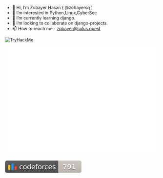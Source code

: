 - 👋 Hi, I’m Zobayer Hasan ( @zobayersq )
- 👀 I’m interested in Python,Linux,CyberSec
- 🌱 I’m currently learning django.
- 💞️ I’m looking to collaborate on django-projects.
- 📫 How to reach me - zobayer@solus.quest

  
 <img src="https://tryhackme-badges.s3.amazonaws.com/zobayersq.png" alt="TryHackMe">
 

<!--- ![](https://raw.githubusercontent.com/zobayersq/cf-stats/main/output/light_card.svg#gh-dark-mode-only) --->
![](https://raw.githubusercontent.com/zobayersq/cf-stats/main/output/light_card.svg)

![](https://raw.githubusercontent.com/zobayersq/cf-stats/main/output/max_rating.svg)
<!--- ![](https://raw.githubusercontent.com/zobayersq/cf-stats/main/output/rating.svg) --->
<!---
zobayersq/zobayersq is a ✨ special ✨ repository because its `README.md` (this file) appears on your GitHub profile.
You can click the Preview link to take a look at your changes.
--->
